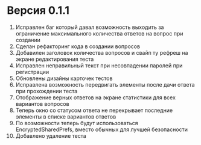 # Версия 0.1.1
1. Исправлен баг который давал возможность выходить за ограничение максимального количества ответов на вопрос при создании 
2. Сделан рефакторинг кода в создании вопросов
3. Добавилен заголовок количества вопросов и свайп ту рефреш на экране редактирования теста
4. Исправлен неправильный текст при несовпадении паролей при регистрации
5. Обновлены дизайны карточек тестов
6. Исправлена возможность передвигать элементы после дачи ответа при прохождении теста
7. Отображение верных ответов на экране статистики для всех вариантов вопросов
8. Теперь окно со статусом ответа не перекрывает последние элементы в списке вариантов ответов
9. По возможности теперь будут использоваться EncryptedSharedPrefs, вместо обычных для лучшей безопасности
10. Добавлено удаление теста
